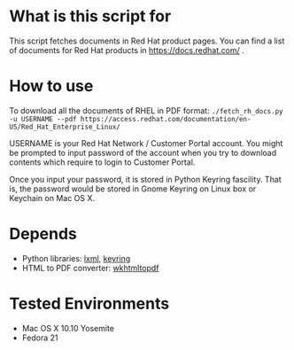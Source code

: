 # What is this script for
This script fetches documents in Red Hat product pages.
You can find a list of documents for Red Hat products in https://docs.redhat.com/
.
# How to use
To download all the documents of RHEL in PDF format:
`./fetch_rh_docs.py -u USERNAME --pdf https://access.redhat.com/documentation/en-US/Red_Hat_Enterprise_Linux/`

USERNAME is your Red Hat Network / Customer Portal account.
You might be prompted to input password of the account when you try to download contents which require to login to Customer Portal.

Once you input your password, it is stored in Python Keyring fascility. That is, the password would be stored in Gnome Keyring on Linux box or Keychain on Mac OS X.

# Depends
* Python libraries: [lxml](http://lxml.de/), [keyring](https://pypi.python.org/pypi/keyring)
* HTML to PDF converter: [wkhtmltopdf](http://wkhtmltopdf.org)

# Tested Environments
* Mac OS X 10.10 Yosemite
* Fedora 21
